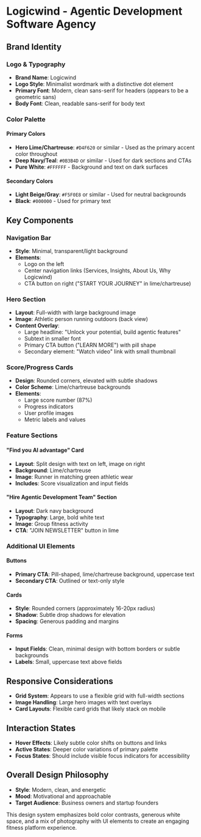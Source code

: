 # Logicwind - Agentic Development Software Agency

## Brand Identity

### Logo & Typography
- **Brand Name**: Logicwind
- **Logo Style**: Minimalist wordmark with a distinctive dot element
- **Primary Font**: Modern, clean sans-serif for headers (appears to be a geometric sans)
- **Body Font**: Clean, readable sans-serif for body text

### Color Palette

#### Primary Colors
- **Hero Lime/Chartreuse**: `#D4F620` or similar - Used as the primary accent color throughout
- **Deep Navy/Teal**: `#0B3B4D` or similar - Used for dark sections and CTAs
- **Pure White**: `#FFFFFF` - Background and text on dark surfaces

#### Secondary Colors
- **Light Beige/Gray**: `#F5F0E8` or similar - Used for neutral backgrounds
- **Black**: `#000000` - Used for primary text

## Key Components

### Navigation Bar
- **Style**: Minimal, transparent/light background
- **Elements**: 
  - Logo on the left
  - Center navigation links (Services, Insights, About Us, Why Logicwind)
  - CTA button on right ("START YOUR JOURNEY" in lime/chartreuse)

### Hero Section
- **Layout**: Full-width with large background image
- **Image**: Athletic person running outdoors (back view)
- **Content Overlay**: 
  - Large headline: "Unlock your potential, build agentic features"
  - Subtext in smaller font
  - Primary CTA button ("LEARN MORE") with pill shape
  - Secondary element: "Watch video" link with small thumbnail

### Score/Progress Cards
- **Design**: Rounded corners, elevated with subtle shadows
- **Color Scheme**: Lime/chartreuse backgrounds
- **Elements**:
  - Large score number (87%)
  - Progress indicators
  - User profile images
  - Metric labels and values

### Feature Sections

#### "Find you AI advantage" Card
- **Layout**: Split design with text on left, image on right
- **Background**: Lime/chartreuse
- **Image**: Runner in matching green athletic wear
- **Includes**: Score visualization and input fields

#### "Hire Agentic Development Team" Section
- **Layout**: Dark navy background
- **Typography**: Large, bold white text
- **Image**: Group fitness activity
- **CTA**: "JOIN NEWSLETTER" button in lime

### Additional UI Elements

#### Buttons
- **Primary CTA**: Pill-shaped, lime/chartreuse background, uppercase text
- **Secondary CTA**: Outlined or text-only style

#### Cards
- **Style**: Rounded corners (approximately 16-20px radius)
- **Shadow**: Subtle drop shadows for elevation
- **Spacing**: Generous padding and margins

#### Forms
- **Input Fields**: Clean, minimal design with bottom borders or subtle backgrounds
- **Labels**: Small, uppercase text above fields

## Responsive Considerations
- **Grid System**: Appears to use a flexible grid with full-width sections
- **Image Handling**: Large hero images with text overlays
- **Card Layouts**: Flexible card grids that likely stack on mobile

## Interaction States
- **Hover Effects**: Likely subtle color shifts on buttons and links
- **Active States**: Deeper color variations of primary palette
- **Focus States**: Should include visible focus indicators for accessibility

## Overall Design Philosophy
- **Style**: Modern, clean, and energetic
- **Mood**: Motivational and approachable
- **Target Audience**: Business owners and startup founders

This design system emphasizes bold color contrasts, generous white space, and a mix of photography with UI elements to create an engaging fitness platform experience.
